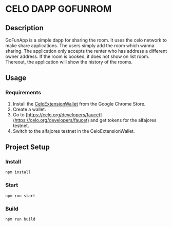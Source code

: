 # CELO DAPP GOFUNROM

## Description

GoFunApp is a simple dapp for sharing the room. It uses the celo network to make share applications. The users simply add the room which wanna sharing. The application only accepts the renter who has address a different owner address. If the room is booked, it does not show on list room. Thereout, the application will show the history of the rooms. 

## Usage

### Requirements

1. Install the [CeloExtensionWallet](https://chrome.google.com/webstore/detail/celoextensionwallet/kkilomkmpmkbdnfelcpgckmpcaemjcdh?hl=en) from the Google Chrome Store.
2. Create a wallet.
3. Go to [https://celo.org/developers/faucet](https://celo.org/developers/faucet) and get tokens for the alfajores testnet.
4. Switch to the alfajores testnet in the CeloExtensionWallet.

## Project Setup

### Install
```
npm install
```

### Start
```
npm run start
```

### Build
```
npm run build
